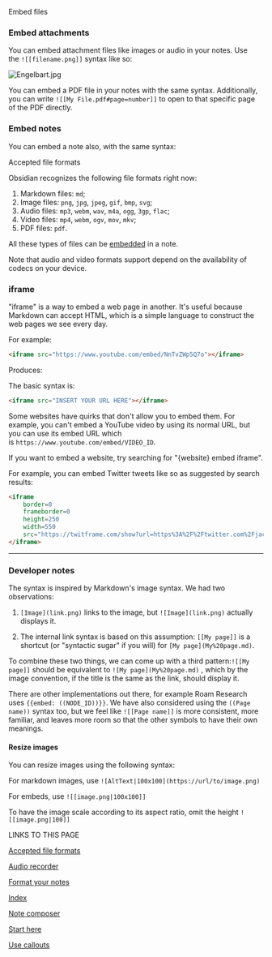   
Embed files

### Embed attachments

You can embed attachment files like images or audio in your notes. Use the `![[filename.png]]` syntax like so:

![Engelbart.jpg](https://publish-01.obsidian.md/access/f786db9fac45774fa4f0d8112e232d67/Attachments/Engelbart.jpg)

You can embed a PDF file in your notes with the same syntax. Additionally, you can write `![[My File.pdf#page=number]]` to open to that specific page of the PDF directly.

### Embed notes

You can embed a note also, with the same syntax:

Accepted file formats

Obsidian recognizes the following file formats right now:

1.  Markdown files: `md`;
2.  Image files: `png`, `jpg`, `jpeg`, `gif`, `bmp`, `svg`;
3.  Audio files: `mp3`, `webm`, `wav`, `m4a`, `ogg`, `3gp`, `flac`;
4.  Video files: `mp4`, `webm`, `ogv`, `mov`, `mkv`;
5.  PDF files: `pdf`.

All these types of files can be [embedded](https://help.obsidian.md/How+to/Embed+files) in a note.

Note that audio and video formats support depend on the availability of codecs on your device.

### iframe

"iframe" is a way to embed a web page in another. It's useful because Markdown can accept HTML, which is a simple language to construct the web pages we see every day.

For example:

```html
<iframe src="https://www.youtube.com/embed/NnTvZWp5Q7o"></iframe>
```

Produces:

The basic syntax is:

```html
<iframe src="INSERT YOUR URL HERE"></iframe>
```

Some websites have quirks that don't allow you to embed them. For example, you can't embed a YouTube video by using its normal URL, but you can use its embed URL which is `https://www.youtube.com/embed/VIDEO_ID`.

If you want to embed a website, try searching for "{website} embed iframe".

For example, you can embed Twitter tweets like so as suggested by search results:

```html
<iframe
	border=0
	frameborder=0
	height=250
	width=550  
	src="https://twitframe.com/show?url=https%3A%2F%2Ftwitter.com%2Fjack%2Fstatus%2F20">
</iframe>
```

---

### Developer notes

The syntax is inspired by Markdown's image syntax. We had two observations:

1.  `[Image](link.png)` links to the image, but `![Image](link.png)` actually displays it.
    
2.  The internal link syntax is based on this assumption: `[[My page]]` is a shortcut (or "syntactic sugar" if you will) for `[My page](My%20page.md)`.
    

To combine these two things, we can come up with a third pattern:`![[My page]]` should be equivalent to `![My page](My%20page.md)` , which by the image convention, if the title is the same as the link, should display it.

There are other implementations out there, for example Roam Research uses `{{embed: ((NODE_ID))}}`. We have also considered using the `((Page name))` syntax too, but we feel like `![[Page name]]` is more consistent, more familiar, and leaves more room so that the other symbols to have their own meanings.

#### Resize images

You can resize images using the following syntax:

For markdown images, use `![AltText|100x100](https://url/to/image.png)`

For embeds, use `![[image.png|100x100]]`

To have the image scale according to its aspect ratio, omit the height `![[image.png|100]]`

LINKS TO THIS PAGE

[Accepted file formats](https://help.obsidian.md/Advanced+topics/Accepted+file+formats)

[Audio recorder](https://help.obsidian.md/Plugins/Audio+recorder)

[Format your notes](https://help.obsidian.md/How+to/Format+your+notes)

[Index](https://help.obsidian.md/Obsidian/Index)

[Note composer](https://help.obsidian.md/Plugins/Note+composer)

[Start here](https://help.obsidian.md/Start+here)

[Use callouts](https://help.obsidian.md/How+to/Use+callouts)